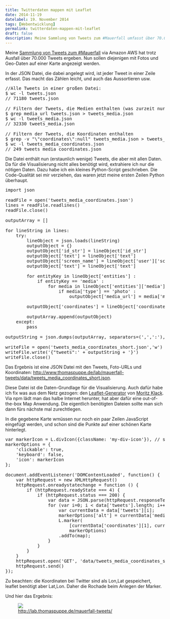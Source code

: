 ```yaml
---
title: Twitterdaten mappen mit Leaflet
date: 2014-11-19
datelabel: 19. November 2014
tags: [Webentwicklung]
permalink: twitterdaten-mappen-mit-leaflet
draft: false
description: Meine Sammlung von Tweets zum #Mauerfall umfasst über 70.000 Tweets. Nun sollen diejenigen mit Fotos und Geo-Daten auf einer Karte angezeigt werden.
---
```


Meine <a href="http://blog.thomaspuppe.de/twitterdaten-sammeln-mit-aws">Sammlung von Tweets zum #Mauerfall</a> via Amazon AWS hat trotz Ausfall über 70.000 Tweets ergeben. Nun sollen diejenigen mit Fotos und Geo-Daten auf einer Karte angezeigt werden.


In der JSON Datei, die dabei angelegt wird, ist jeder Tweet in einer Zeile erfasst. Das macht das Zählen leicht, und auch das Aussortieren usw.

<pre>//Alle Tweets in einer großen Datei:
$ wc -l tweets.json
// 71180 tweets.json

// Filtern der Tweets, die Medien enthalten (was zurzeit nur Fotos sein können)
$ grep media_url tweets.json > tweets_media.json
$ wc -l tweets_media.json
// 32330 tweets_media.json

// Filtern der Tweets, die Koordinaten enthalten
$ grep -v "\"coordinates\":null" tweets_media.json > tweets_media_coordinates.json
$ wc -l tweets_media_coordinates.json
// 249 tweets_media_coordinates.json</pre>

Die Datei enthält nun (erstaunlich wenige) Tweets, die aber mit allen Daten. Da für die Visualisierung nicht alles benötigt wird, extrahiere ich nur die nötigen Daten. Dazu habe ich ein kleines Python-Script geschrieben. Die Code-Qualität sei mir verziehen, das waren jetzt meine ersten Zeilen Python überhaupt.

<pre>import json

readFile = open('tweets_media_coordinates.json')
lines = readFile.readlines()
readFile.close()

outputArray = []

for lineString in lines:
	try:
		lineObject = json.loads(lineString)
		outputObject = {}
		outputObject['id_str'] = lineObject['id_str']
		outputObject['text'] = lineObject['text']
		outputObject['screen_name'] = lineObject['user']['screen_name']
		outputObject['text'] = lineObject['text']

		for entityKey in lineObject['entities'] :
			if entityKey == 'media' :
				for media in lineObject['entities']['media'] :
					if media['type'] == 'photo' :
						outputObject['media_url'] = media['media_url']

		outputObject['coordinates'] = lineObject['coordinates']['coordinates']

		outputArray.append(outputObject)
	except:
		pass

outputString = json.dumps(outputArray, separators=(',',':'), indent=2)

writeFile = open('tweets_media_coordinates_short.json','w')
writeFile.write('{"tweets":' + outputString + '}')
writeFile.close()</pre>

Das Ergebnis ist eine JSON Datei mit den Tweets, Foto-URLs und Koordinaten: <a href="http://lab.thomaspuppe.de/mauerfall-tweets/data/tweets_media_coordinates_short.json">http://www.thomaspuppe.de/lab/mauerfall-tweets/data/tweets_media_coordinates_short.json</a>.

Diese Datei ist die Daten-Grundlage für die Visualisierung. Auch dafür habe ich fix was aus dem Netz gezogen: den <a href="https://github.com/moklick/generator-leaflet">Leaflet-Generator</a> von <a href="https://twitter.com/moklick">Moritz Klack</a>. Via npm lädt man das halbe Internet herunter, hat aber dafür eine out-of-the-box Map Anwendung. Die eigentlich benötigten Dateien sollte man sich dann fürs nächste mal zurechtlegen.

In die gegebene Karte wmüssen nur noch ein paar Zeilen JavaScript eingefügt werden, und schon sind die Punkte auf einer schönen Karte hinterlegt.

<pre>var markerIcon = L.divIcon({className: 'my-div-icon'}), // stylen via CSS!
markerOptions = {
	'clickable': true,
	'keyboard': false,
	'icon': markerIcon
};

document.addEventListener('DOMContentLoaded', function() {
	var httpRequest = new XMLHttpRequest()
	httpRequest.onreadystatechange = function () {
		if (httpRequest.readyState === 4) {
			if (httpRequest.status === 200) {
				var data = JSON.parse(httpRequest.responseText);
				for (var i=0; i < data['tweets'].length; i++) {
					var currentData = data['tweets'][i];
					markerOptions['alt'] = currentData['media_url'];
					L.marker(
						[currentData['coordinates'][1], currentData['coordinates'][0]],
						markerOptions)
					.addTo(map);
				}
			}
		}
	}
	httpRequest.open('GET', 'data/tweets_media_coordinates_short.json')
	httpRequest.send()
});</pre>

Zu beachten: die Koordinaten bei Twitter sind als Lon,Lat gespeichert, leaflet benötigt aber Lat,Lon. Daher die Rochade beim Anlegen der Marker.

Und hier das Ergebnis:

<figure>
	<a href="http://lab.thomaspuppe.de/mauerfall-tweets/">
		<img src="/images/2014/11/tweets-mauerfall.png">
		<figcaption>http://lab.thomaspuppe.de/mauerfall-tweets/</figcaption>
	</a>
</figure>
